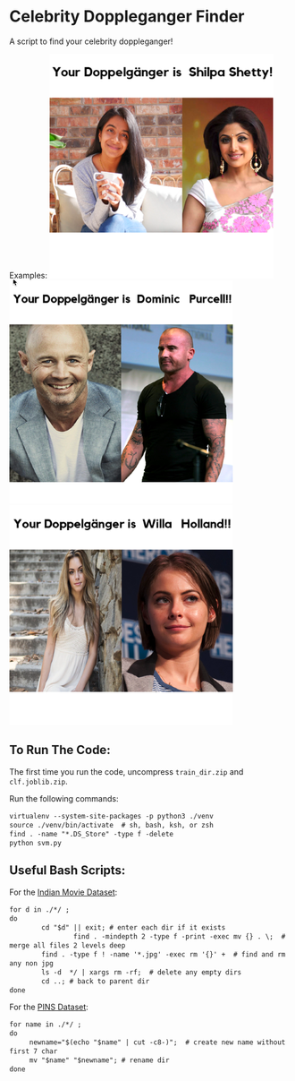# Celebrity Doppleganger Finder
A script to find your celebrity doppleganger!

Examples:
![Example 1](examples/example1.png?raw=true)
![Example 2](examples/example2.png?raw=true)
![Example 3](examples/example3.png?raw=true)

## To Run The Code:
The first time you run the code, uncompress `train_dir.zip` and `clf.joblib.zip`.

Run the following commands:
```
virtualenv --system-site-packages -p python3 ./venv
source ./venv/bin/activate  # sh, bash, ksh, or zsh
find . -name "*.DS_Store" -type f -delete
python svm.py
```
## Useful Bash Scripts:
For the [Indian Movie Dataset](http://cvit.iiit.ac.in/projects/IMFDB/):

```
for d in ./*/ ;
do
        cd "$d" || exit; # enter each dir if it exists
				find . -mindepth 2 -type f -print -exec mv {} . \;  # merge all files 2 levels deep
        find . -type f ! -name '*.jpg' -exec rm '{}' +  # find and rm any non jpg
        ls -d  */ | xargs rm -rf;  # delete any empty dirs
        cd ..; # back to parent dir
done
```

For the [PINS Dataset](https://www.kaggle.com/frules11/pins-face-recognition):

```
for name in ./*/ ;
do
     newname="$(echo "$name" | cut -c8-)";  # create new name without first 7 char
     mv "$name" "$newname"; # rename dir
done
```
